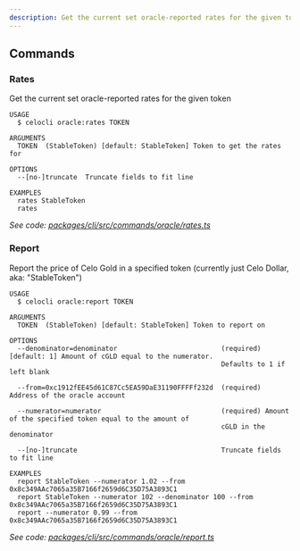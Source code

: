 ```yaml
---
description: Get the current set oracle-reported rates for the given token
---
```


## Commands

### Rates

Get the current set oracle-reported rates for the given token

```
USAGE
  $ celocli oracle:rates TOKEN

ARGUMENTS
  TOKEN  (StableToken) [default: StableToken] Token to get the rates for

OPTIONS
  --[no-]truncate  Truncate fields to fit line

EXAMPLES
  rates StableToken
  rates
```

_See code: [packages/cli/src/commands/oracle/rates.ts](https://github.com/celo-org/celo-monorepo/tree/master/packages/cli/src/commands/oracle/rates.ts)_

### Report

Report the price of Celo Gold in a specified token (currently just Celo Dollar, aka: "StableToken")

```
USAGE
  $ celocli oracle:report TOKEN

ARGUMENTS
  TOKEN  (StableToken) [default: StableToken] Token to report on

OPTIONS
  --denominator=denominator                          (required) [default: 1] Amount of cGLD equal to the numerator.
                                                     Defaults to 1 if left blank

  --from=0xc1912fEE45d61C87Cc5EA59DaE31190FFFFf232d  (required) Address of the oracle account

  --numerator=numerator                              (required) Amount of the specified token equal to the amount of
                                                     cGLD in the denominator

  --[no-]truncate                                    Truncate fields to fit line

EXAMPLES
  report StableToken --numerator 1.02 --from 0x8c349AAc7065a35B7166f2659d6C35D75A3893C1
  report StableToken --numerator 102 --denominator 100 --from 0x8c349AAc7065a35B7166f2659d6C35D75A3893C1
  report --numerator 0.99 --from 0x8c349AAc7065a35B7166f2659d6C35D75A3893C1
```

_See code: [packages/cli/src/commands/oracle/report.ts](https://github.com/celo-org/celo-monorepo/tree/master/packages/cli/src/commands/oracle/report.ts)_
